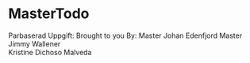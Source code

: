 # MasterTodo

Parbaserad Uppgift: 
Brought to you By: Master Johan Edenfjord
                   Master Jimmy Wallener      
                   Kristine Dichoso Malveda
